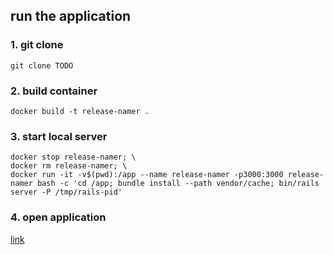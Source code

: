 ## run the application

### 1. git clone

```
git clone TODO
```

### 2. build container
```
docker build -t release-namer .
```

### 3. start local server
```
docker stop release-namer; \
docker rm release-namer; \
docker run -it -v$(pwd):/app --name release-namer -p3000:3000 release-namer bash -c 'cd /app; bundle install --path vendor/cache; bin/rails server -P /tmp/rails-pid'
```

### 4. open application
[link](http://localhost:3000)  
